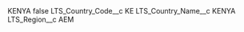 <?xml version="1.0" encoding="UTF-8"?>
<CustomMetadata xmlns="http://soap.sforce.com/2006/04/metadata" xmlns:xsi="http://www.w3.org/2001/XMLSchema-instance" xmlns:xsd="http://www.w3.org/2001/XMLSchema">
    <label>KENYA</label>
    <protected>false</protected>
    <values>
        <field>LTS_Country_Code__c</field>
        <value xsi:type="xsd:string">KE</value>
    </values>
    <values>
        <field>LTS_Country_Name__c</field>
        <value xsi:type="xsd:string">KENYA</value>
    </values>
    <values>
        <field>LTS_Region__c</field>
        <value xsi:type="xsd:string">AEM</value>
    </values>
</CustomMetadata>
